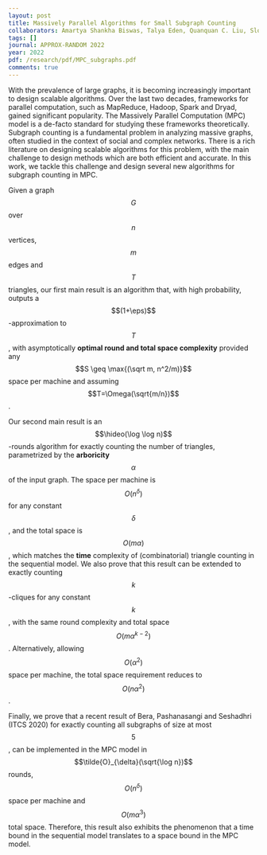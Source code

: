 ```yaml
---
layout: post
title: Massively Parallel Algorithms for Small Subgraph Counting
collaborators: Amartya Shankha Biswas, Talya Eden, Quanquan C. Liu, Slobodan Mitrović, Ronitt Rubinfeld
tags: []
journal: APPROX-RANDOM 2022
year: 2022
pdf: /research/pdf/MPC_subgraphs.pdf
comments: true
---
```

With the prevalence of large graphs, it is becoming increasingly important to design scalable algorithms. Over the last two decades, frameworks for parallel computation, such as MapReduce, Hadoop, Spark and Dryad, gained significant popularity.
The Massively Parallel Computation (MPC) model is a de-facto standard for studying these frameworks theoretically.
Subgraph counting is a fundamental problem in analyzing massive graphs, often studied in the context of social and complex networks. There is a rich literature on designing scalable algorithms for this problem, with the main challenge to design methods which are both efficient and accurate.
In this work, we tackle this challenge and design several new algorithms for subgraph counting in MPC.

Given a graph $$G$$ over $$n$$ vertices, $$m$$ edges and $$T$$ triangles,
our first main result is an algorithm that, with high probability,
outputs a $$(1+\eps)$$-approximation to $$T$$, with asymptotically **optimal round and total space complexity**
provided any $$S \geq \max{(\sqrt m, n^2/m)}$$ space per machine and assuming $$T=\Omega(\sqrt{m/n})$$.


Our second main result is an $$\hideo(\log \log n)$$-rounds algorithm for exactly counting the number of triangles, parametrized by the **arboricity** $$\alpha$$ of the input graph. 	The space per machine is $$O(n^{\delta})$$ for any constant $$\delta$$, and the total space is $$O(m\alpha)$$, which matches the **time** complexity of (combinatorial) triangle counting in the sequential model.
	We also prove that this result can be extended to exactly counting $$k$$-cliques for any constant $$k$$, with the same round complexity and total space $$O(m\alpha^{k-2})$$. Alternatively,  allowing $$O(\alpha^2)$$ space per machine, the total space requirement reduces to $$O(n\alpha^2)$$.

Finally, we prove that a recent result of  Bera, Pashanasangi and Seshadhri (ITCS 2020) for exactly counting all subgraphs of size at most $$5$$, can be implemented in the MPC model in
$$\tilde{O}_{\delta}(\sqrt{\log n})$$ rounds, $$O(n^{\delta})$$ space per machine and $$O(m\alpha^3)$$
 total space. Therefore, this result also exhibits the phenomenon that a time bound
 in the sequential model translates to a space bound in the MPC model.
